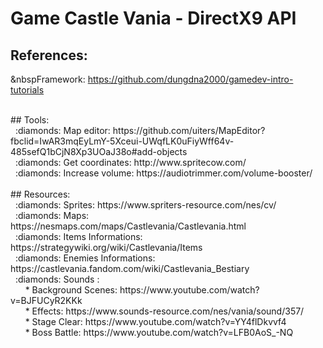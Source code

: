 # Game Castle Vania - DirectX9 API




## References:</br>
  &nbspFramework: https://github.com/dungdna2000/gamedev-intro-tutorials </br>

</br>
## Tools:</br>
  &nbsp :diamonds: Map editor: https://github.com/uiters/MapEditor?fbclid=IwAR3mqEyLmY-5Xceui-UWqfLK0uFiyWff64v-485sefQ1bCjN8Xp3UOaJ38o#add-objects </br>
  &nbsp :diamonds: Get coordinates: http://www.spritecow.com/ </br>
  &nbsp :diamonds: Increase volume: https://audiotrimmer.com/volume-booster/ </br>

</br>
## Resources: </br>
  &nbsp :diamonds: Sprites: https://www.spriters-resource.com/nes/cv/ </br>
  &nbsp :diamonds: Maps: https://nesmaps.com/maps/Castlevania/Castlevania.html </br>
  &nbsp :diamonds: Items Informations: https://strategywiki.org/wiki/Castlevania/Items </br>
  &nbsp :diamonds: Enemies Informations: https://castlevania.fandom.com/wiki/Castlevania_Bestiary </br>
  &nbsp :diamonds: Sounds :  </br>
    &nbsp &nbsp &nbsp * Background Scenes: https://www.youtube.com/watch?v=BJFUCyR2KKk </br>
    &nbsp &nbsp &nbsp * Effects: https://www.sounds-resource.com/nes/vania/sound/357/ </br>
    &nbsp &nbsp &nbsp * Stage Clear: https://www.youtube.com/watch?v=YY4flDkvvf4 </br>
    &nbsp &nbsp &nbsp * Boss Battle: https://www.youtube.com/watch?v=LFB0AoS_-NQ </br>

